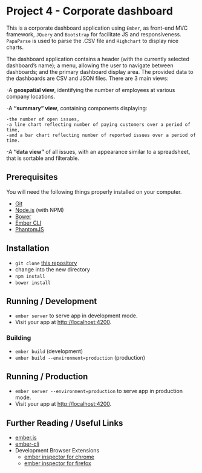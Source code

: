 # Project 4 - Corporate dashboard

This is a corporate dashboard application using `Ember`,  as front-end MVC framework, `JQuery` and `Bootstrap` for facilitate JS and responsiveness. `PapaParse` is used to parse the .CSV file and `Highchart` to display nice charts. 

The dashboard application contains a header (with the currently selected dashboard’s name); a menu, allowing the user to navigate between dashboards; and the primary dashboard display area. The provided data to the dashboards  are CSV and JSON files. There are 3 main views:

-A **geospatial view**, identifying the number of employees at various company locations.

-A **“summary” view**, containing components displaying: 

    -the number of open issues, 
    -a line chart reflecting number of paying customers over a period of time,
    -and a bar chart reflecting number of reported issues over a period of time.

-A **“data view”** of all issues, with an appearance similar to a spreadsheet, that is sortable and filterable.

## Prerequisites

You will need the following things properly installed on your computer.

* [Git](http://git-scm.com/)
* [Node.js](http://nodejs.org/) (with NPM)
* [Bower](http://bower.io/)
* [Ember CLI](http://ember-cli.com/)
* [PhantomJS](http://phantomjs.org/)

## Installation

* `git clone` [this repository](https://github.com/lhellborg/CorporateDashboard)
* change into the new directory
* `npm install`
* `bower install`

## Running / Development

* `ember server` to serve app in development mode.
* Visit your app at [http://localhost:4200](http://localhost:4200).

### Building

* `ember build` (development)
* `ember build --environment=production` (production)

## Running / Production

* `ember server --environment=production` to serve app in production mode.
* Visit your app at [http://localhost:4200](http://localhost:4200).

## Further Reading / Useful Links

* [ember.js](http://emberjs.com/)
* [ember-cli](http://ember-cli.com/)
* Development Browser Extensions
  * [ember inspector for chrome](https://chrome.google.com/webstore/detail/ember-inspector/bmdblncegkenkacieihfhpjfppoconhi)
  * [ember inspector for firefox](https://addons.mozilla.org/en-US/firefox/addon/ember-inspector/)

